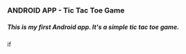 ### ANDROID APP - Tic Tac Toe Game
##### This is my first Android app. It's a simple tic tac toe game.
if
